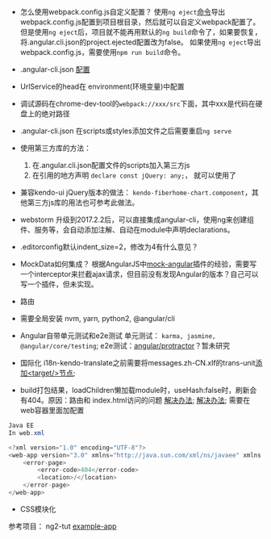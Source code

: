 - 怎么使用webpack.config.js自定义配置？
  使用`ng eject`[命令](https://github.com/angular/angular-cli/wiki)导出webpack.config.js配置到项目根目录，然后就可以自定义webpack配置了。
  但是使用`ng eject`后，项目就不能再用默认的`ng build`命令了，如果要恢复，将.angular.cli.json的project.ejected配置改为false。
  如果使用`ng eject`导出webpack.config.js，需要使用`npm run build`命令。

- .angular-cli.json [配置](https://github.com/angular/angular-cli/wiki/angular-cli)

- UrlService的head在 environment(环境变量)中配置

- 调试源码在chrome-dev-tool的`webpack://xxx/src`下面，其中xxx是代码在硬盘上的绝对路径

- .angular-cli.json 在scripts或styles添加文件之后需要重启`ng serve`

- 使用第三方库的方法：

    1. 在.angular.cli.json配置文件的scripts加入第三方js
    2. 在引用的地方声明 `declare const jQuery: any;`， 就可以使用了
    
- 兼容kendo-ui jQuery版本的做法： `kendo-fiberhome-chart.component`，其他第三方js库的用法也可参考此做法。

- webstorm 升级到2017.2.2后，可以直接集成angular-cli，使用ng来创建组件、服务等，会自动添加注解、自动在module中声明declarations。

- .editorconfig默认indent_size=2，修改为4有什么意见？

- MockData如何集成？
    根据AngularJS中[mock-angular](https://github.com/think2011/mock-angular/blob/gh-pages/src/mock.angular.js)插件的经验，需要写一个interceptor来拦截ajax请求，但目前没有发现Angular的版本？自己可以写一个插件，但未实现。
    
- 路由

- 需要全局安装
    nvm, yarn, python2, @angular/cli
    
- Angular自带单元测试和e2e测试
    单元测试： `karma, jasmine, @angular/core/testing`;
    e2e测试：[angular/protractor](https://github.com/angular/protractor)？暂未研究
    
- 国际化
i18n-kendo-translate之前需要将messages.zh-CN.xlf的trans-unit[添加\<target\/\>节点](https://github.com/telerik/kendo-angular-messages/issues/44);

- build打包结果，loadChildren懒加载module时，useHash:false时，刷新会有404。原因：路由和 index.html访问的问题
[解决办法](https://stackoverflow.com/questions/35284988/angular-2-404-error-occur-when-i-refresh-through-browser);
[解决办法](https://github.com/angular-ui/ui-router/wiki/Frequently-Asked-Questions#how-to-configure-your-server-to-work-with-html5mode);
需要在web容器里面加配置

```java
Java EE
In web.xml

<?xml version="1.0" encoding="UTF-8"?>
<web-app version="3.0" xmlns="http://java.sun.com/xml/ns/javaee" xmlns:xsi="http://www.w3.org/2001/XMLSchema-instance" xsi:schemaLocation="http://java.sun.com/xml/ns/javaee http://java.sun.com/xml/ns/javaee/web-app_3_0.xsd">
	<error-page>
		<error-code>404</error-code>
		<location>/</location>
	</error-page>
</web-app>
```

- CSS模块化
    

参考项目：
ng2-tut
[example-app](git+https://github.com/ngrx/example-app.git)
